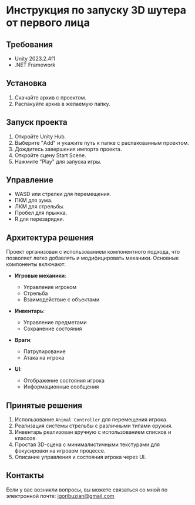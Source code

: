 # Инструкция по запуску 3D шутера от первого лица

## Требования
- Unity 2023.2.4f1
- .NET Framework

## Установка
1. Скачайте архив с проектом.
2. Распакуйте архив в желаемую папку.

## Запуск проекта
1. Откройте Unity Hub.
2. Выберите "Add" и укажите путь к папке с распакованным проектом.
3. Дождитесь завершения импорта проекта.
4. Откройте сцену Start Scene.
5. Нажмите "Play" для запуска игры.

## Управление
- WASD или стрелки для перемещения.
- ПКМ для зума.
- ЛКМ для стрельбы.
- Пробел для прыжка.
- R для перезарядки.

## Архитектура решения
Проект организован с использованием компонентного подхода, что позволяет легко добавлять и модифицировать механики. Основные компоненты включают:

- **Игровые механики**:
  - Управление игроком
  - Стрельба
  - Взаимодействие с объектами

- **Инвентарь**:
  - Управление предметами
  - Сохранение состояния

- **Враги**:
  - Патрулирование
  - Атака на игрока

- **UI**:
  - Отображение состояния игрока
  - Информационные сообщения

## Принятые решения
1. Использование `Animal Controller` для перемещения игрока.
2. Реализация системы стрельбы с различными типами оружия.
3. Инвентарь реализован вручную с использованием списков и классов.
4. Простая 3D-сцена с минималистичными текстурами для фокусировки на игровом процессе.
5. Описание управления и состояния игрока через UI.

## Контакты
Если у вас возникли вопросы, вы можете связаться со мной по электронной почте: igoribuzian@gmail.com
